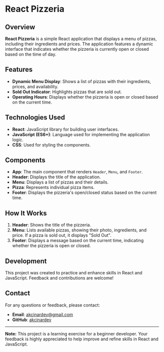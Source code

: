 # React Pizzeria

## Overview

**React Pizzeria** is a simple React application that displays a menu of pizzas, including their ingredients and prices. The application features a dynamic interface that indicates whether the pizzeria is currently open or closed based on the time of day.

## Features

- **Dynamic Menu Display**: Shows a list of pizzas with their ingredients, prices, and availability.
- **Sold Out Indicator**: Highlights pizzas that are sold out.
- **Operating Hours**: Displays whether the pizzeria is open or closed based on the current time.

## Technologies Used

- **React**: JavaScript library for building user interfaces.
- **JavaScript (ES6+)**: Language used for implementing the application logic.
- **CSS**: Used for styling the components.

## Components

- **App**: The main component that renders `Header`, `Menu`, and `Footer`.
- **Header**: Displays the title of the application.
- **Menu**: Displays a list of pizzas and their details.
- **Pizza**: Represents individual pizza items.
- **Footer**: Displays the pizzeria's open/closed status based on the current time.

## How It Works

1. **Header**: Shows the title of the pizzeria.
2. **Menu**: Lists available pizzas, showing their photo, ingredients, and price. If a pizza is sold out, it displays "Sold Out".
3. **Footer**: Displays a message based on the current time, indicating whether the pizzeria is open or closed.

## Development

This project was created to practice and enhance skills in React and JavaScript. Feedback and contributions are welcome!

## Contact

For any questions or feedback, please contact:

- **Email**: akcinardev@gmail.com
- **GitHub**: [akcinardev](https://github.com/akcinardev)

---

**Note:** This project is a learning exercise for a beginner developer. Your feedback is highly appreciated to help improve and refine skills in React and JavaScript.
